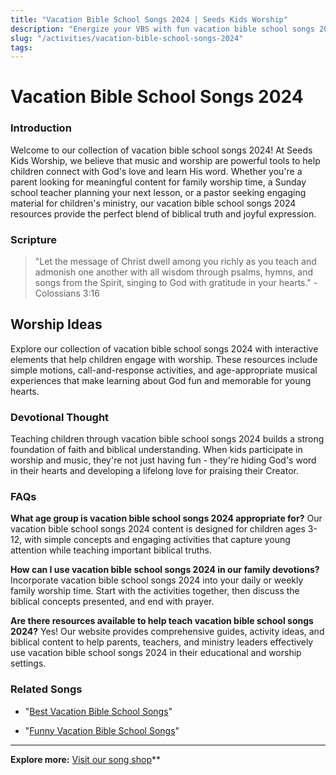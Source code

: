 ```yaml
---
title: "Vacation Bible School Songs 2024 | Seeds Kids Worship"
description: "Energize your VBS with fun vacation bible school songs 2024. Engaging worship music and activities for summer children's ministry."
slug: "/activities/vacation-bible-school-songs-2024"
tags:
---
```


# Vacation Bible School Songs 2024

### Introduction

Welcome to our collection of vacation bible school songs 2024! At Seeds Kids Worship, we believe that music and worship are powerful tools to help children connect with God's love and learn His word. Whether you're a parent looking for meaningful content for family worship time, a Sunday school teacher planning your next lesson, or a pastor seeking engaging material for children's ministry, our vacation bible school songs 2024 resources provide the perfect blend of biblical truth and joyful expression.

### Scripture

> "Let the message of Christ dwell among you richly as you teach and admonish one another with all wisdom through psalms, hymns, and songs from the Spirit, singing to God with gratitude in your hearts." - Colossians 3:16

## Worship Ideas

Explore our collection of vacation bible school songs 2024 with interactive elements that help children engage with worship. These resources include simple motions, call-and-response activities, and age-appropriate musical experiences that make learning about God fun and memorable for young hearts.

### Devotional Thought

Teaching children through vacation bible school songs 2024 builds a strong foundation of faith and biblical understanding. When kids participate in worship and music, they're not just having fun - they're hiding God's word in their hearts and developing a lifelong love for praising their Creator.

### FAQs

**What age group is vacation bible school songs 2024 appropriate for?**
Our vacation bible school songs 2024 content is designed for children ages 3-12, with simple concepts and engaging activities that capture young attention while teaching important biblical truths.

**How can I use vacation bible school songs 2024 in our family devotions?**
Incorporate vacation bible school songs 2024 into your daily or weekly family worship time. Start with the activities together, then discuss the biblical concepts presented, and end with prayer.

**Are there resources available to help teach vacation bible school songs 2024?**
Yes! Our website provides comprehensive guides, activity ideas, and biblical content to help parents, teachers, and ministry leaders effectively use vacation bible school songs 2024 in their educational and worship settings.

### Related Songs

- "[Best Vacation Bible School Songs](/activities/best-vacation-bible-school-songs/)"

- "[Funny Vacation Bible School Songs](/activities/funny-vacation-bible-school-songs/)"

---

**Explore more:** [Visit our song shop](https://seedskidsworship.com/shop)**

<!-- Schema Markup -->
<script type="application/ld+json">
{
  "@context": "https://schema.org",
  "@type": "MusicRecording",
  "name": "Vacation Bible School Songs 2024",
  "byArtist": {
    "@type": "MusicGroup",
    "name": "Seeds Kids Worship"
  },
  "isFamilyFriendly": true,
  "url": "https://seedskidsworship.com/activities/vacation-bible-school-songs-2024/"
}
</script>